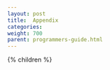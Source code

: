```yaml
---
layout: post
title:  Appendix
categories:
weight: 700
parent: programmers-guide.html
---
```


{% children %}

